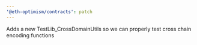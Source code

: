 ```yaml
---
'@eth-optimism/contracts': patch
---
```


Adds a new TestLib_CrossDomainUtils so we can properly test cross chain encoding functions
